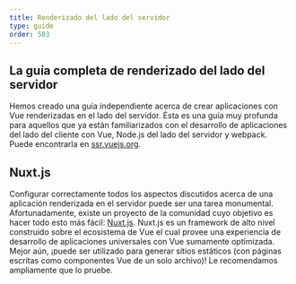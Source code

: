 ```yaml
---
title: Renderizado del lado del servidor
type: guide
order: 503
---
```


## La guía completa de renderizado del lado del servidor

Hemos creado una guía independiente acerca de crear aplicaciones con Vue renderizadas en el lado del servidor. Ésta es una guía muy profunda para aquellos que ya están familiarizados con el desarrollo de aplicaciones del lado del cliente con Vue, Node.js del lado del servidor y webpack. Puede encontrarla en [ssr.vuejs.org](https://ssr.vuejs.org/).

## Nuxt.js

Configurar correctamente todos los aspectos discutidos acerca de una aplicación renderizada en el servidor puede ser una tarea monumental. Afortunadamente, existe un proyecto de la comunidad cuyo objetivo es hacer todo esto más fácil: [Nuxt.js](https://nuxtjs.org/). Nuxt.js es un framework de alto nivel construido sobre el ecosistema de Vue el cual provee una experiencia de desarrollo de aplicaciones universales con Vue sumamente optimizada. Mejor aún, ¡puede ser utilizado para generar sitios estáticos (con páginas escritas como componentes Vue de un solo archivo)! Le recomendamos ampliamente que lo pruebe.
